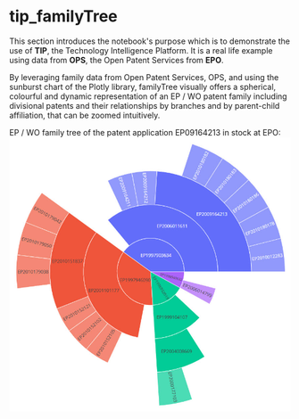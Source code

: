 # tip_familyTree
This section introduces the notebook's purpose which is to demonstrate the use of **TIP**, the Technology Intelligence Platform. It is a real life example using data from **OPS**, the Open Patent Services from **EPO**.

By leveraging family data from Open Patent Services, OPS, and using the sunburst chart of the Plotly library, familyTree visually offers a spherical, colourful and dynamic representation of an EP / WO patent family including divisional patents and their relationships by branches and by parent-child affiliation, that can be zoomed intuitively. 

EP / WO family tree of the patent application EP09164213 in stock at EPO:
![](Images/EP09164213_EP_only.jpg)
